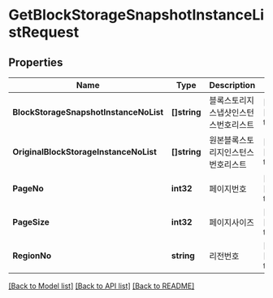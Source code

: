 # GetBlockStorageSnapshotInstanceListRequest

## Properties
Name | Type | Description | Notes
------------ | ------------- | ------------- | -------------
**BlockStorageSnapshotInstanceNoList** | **[]string** | 블록스토리지스냅샷인스턴스번호리스트 | [optional] [default to null]
**OriginalBlockStorageInstanceNoList** | **[]string** | 원본블록스토리지인스턴스번호리스트 | [optional] [default to null]
**PageNo** | **int32** | 페이지번호 | [optional] [default to null]
**PageSize** | **int32** | 페이지사이즈 | [optional] [default to null]
**RegionNo** | **string** | 리전번호 | [optional] [default to null]

[[Back to Model list]](../README.md#documentation-for-models) [[Back to API list]](../README.md#documentation-for-api-endpoints) [[Back to README]](../README.md)



